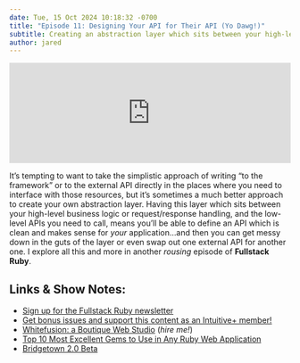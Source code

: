 ```yaml
---
date: Tue, 15 Oct 2024 10:18:32 -0700
title: "Episode 11: Designing Your API for Their API (Yo Dawg!)"
subtitle: Creating an abstraction layer which sits between your high-level business logic and the low-level APIs you need to call.
author: jared
---
```


<iframe width="100%" height="180" frameborder="no" scrolling="no" seamless="" src="https://share.transistor.fm/e/e63b429b"></iframe>

It’s tempting to want to take the simplistic approach of writing “to the framework” or to the external API directly in the places where you need to interface with those resources, but it’s sometimes a much better approach to create your own abstraction layer. Having this layer which sits between your high-level business logic or request/response handling, and the low-level APIs you need to call, means you’ll be able to define an API which is clean and makes sense for _your_ application…and then you can get messy down in the guts of the layer or even swap out one external API for another one. I explore all this and more in another _rousing_ episode of **Fullstack Ruby**.

## Links & Show Notes:

- [Sign up for the Fullstack Ruby newsletter](https://buttondown.com/fullstackruby)
- [Get bonus issues and support this content as an Intuitive+ member!](https://plus.intuitivefuture.com/)
- [Whitefusion: a Boutique Web Studio](https://www.whitefusion.studio/) (*hire me!*)
- [Top 10 Most Excellent Gems to Use in Any Ruby Web Application](https://www.fullstackruby.dev/fullstack-development/2024/10/07/top-ten-favorite-ruby-web-application-gems/)
- [Bridgetown 2.0 Beta](https://edge.bridgetownrb.com/)
